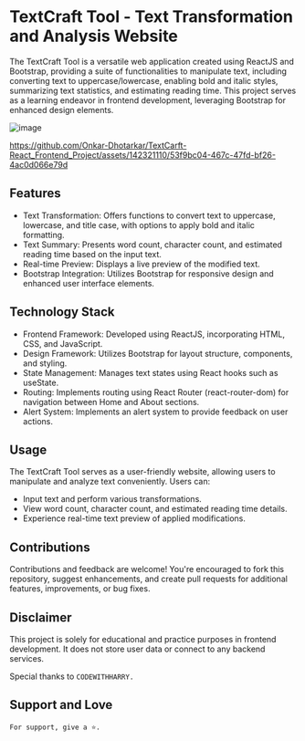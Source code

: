 # TextCraft Tool - Text Transformation and Analysis Website
The TextCraft Tool is a versatile web application created using ReactJS and Bootstrap, providing a suite of functionalities to manipulate text, including converting text to uppercase/lowercase, enabling bold and italic styles, summarizing text statistics, and estimating reading time. This project serves as a learning endeavor in frontend development, leveraging Bootstrap for enhanced design elements.

![image](https://github.com/Onkar-Dhotarkar/TextCarft-React_Frontend_Project/assets/142321110/b0b87518-5126-4364-8b7b-ddc140f945bc)

https://github.com/Onkar-Dhotarkar/TextCarft-React_Frontend_Project/assets/142321110/53f9bc04-467c-47fd-bf26-4ac0d066e79d


## Features
- Text Transformation: Offers functions to convert text to uppercase, lowercase, and title case, with options to apply bold and italic formatting.<br>
- Text Summary: Presents word count, character count, and estimated reading time based on the input text.<br>
- Real-time Preview: Displays a live preview of the modified text.<br>
- Bootstrap Integration: Utilizes Bootstrap for responsive design and enhanced user interface elements.<br>

## Technology Stack
- Frontend Framework: Developed using ReactJS, incorporating HTML, CSS, and JavaScript.<br>
- Design Framework: Utilizes Bootstrap for layout structure, components, and styling.<br>
- State Management: Manages text states using React hooks such as useState.<br>
- Routing: Implements routing using React Router (react-router-dom) for navigation between Home and About sections.<br>
- Alert System: Implements an alert system to provide feedback on user actions.<br>

## Usage
The TextCraft Tool serves as a user-friendly website, allowing users to manipulate and analyze text conveniently. Users can:

- Input text and perform various transformations.<br>
- View word count, character count, and estimated reading time details.<br>
- Experience real-time text preview of applied modifications.<br>

## Contributions
Contributions and feedback are welcome! You're encouraged to fork this repository, suggest enhancements, and create pull requests for additional features, improvements, or bug fixes.

## Disclaimer
This project is solely for educational and practice purposes in frontend development. It does not store user data or connect to any backend services.

Special thanks to `CODEWITHHARRY.`

## Support and Love
`For support, give a ⭐️.`

